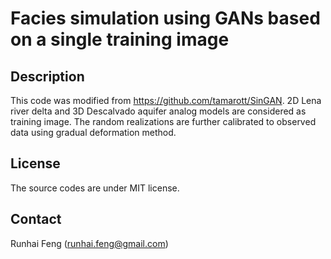 # Facies simulation using GANs based on a single training image

## Description

This code was modified from https://github.com/tamarott/SinGAN.
2D Lena river delta and 3D Descalvado aquifer analog models are considered as training image.
The random realizations are further calibrated to observed data using gradual deformation method.

## License

The source codes are under MIT license.

## Contact

Runhai Feng (runhai.feng@gmail.com) 
